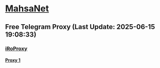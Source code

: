 
# [MahsaNet](https://t.me/mahsa_net)
## Free Telegram Proxy (Last Update: 2025-06-15 19:08:33)
### [iRoProxy](https://t.me/iRoProxy)
#### [Proxy 1](tg://proxy?server=45.153.33.45&port=70&secret=7gffffffff___f_______Adkb3dubG9hZC53aW5kb3dzdXBkYXRlLmNvbQ%3D%3D)

    